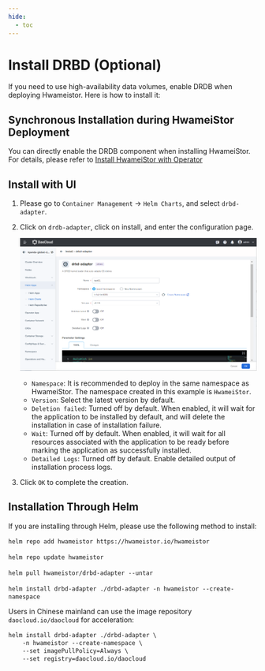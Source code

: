 ```yaml
---
hide:
  - toc
---
```


# Install DRBD (Optional)

If you need to use high-availability data volumes, enable DRDB when deploying Hwameistor. Here is how to install it:

## Synchronous Installation during HwameiStor Deployment

You can directly enable the DRDB component when installing HwameiStor. For details, please refer to [Install HwameiStor with Operator](deploy-operator.md)

## Install with UI

1. Please go to `Container Management` -> `Helm Charts`, and select `drbd-adapter`.

2. Click on `drdb-adapter`, click on install, and enter the configuration page.

    ![drbd02](../img/drbd02.png)

    - `Namespace`: It is recommended to deploy in the same namespace as HwameiStor. The namespace created in this example is `HwameiStor`.
    - `Version`: Select the latest version by default.
    - `Deletion failed`: Turned off by default. When enabled, it will wait for the application to be installed by default, and will delete the installation in case of installation failure.
    - `Wait`: Turned off by default. When enabled, it will wait for all resources associated with the application to be ready before marking the application as successfully installed.
    - `Detailed Logs`: Turned off by default. Enable detailed output of installation process logs.

3. Click `OK` to complete the creation.

## Installation Through Helm

If you are installing through Helm, please use the following method to install:

```console
helm repo add hwameistor https://hwameistor.io/hwameistor

helm repo update hwameistor

helm pull hwameistor/drbd-adapter --untar

helm install drbd-adapter ./drbd-adapter -n hwameistor --create-namespace
```

Users in Chinese mainland can use the image repository `daocloud.io/daocloud` for acceleration:

```console
helm install drbd-adapter ./drbd-adapter \
    -n hwameistor --create-namespace \
    --set imagePullPolicy=Always \
    --set registry=daocloud.io/daocloud
```
